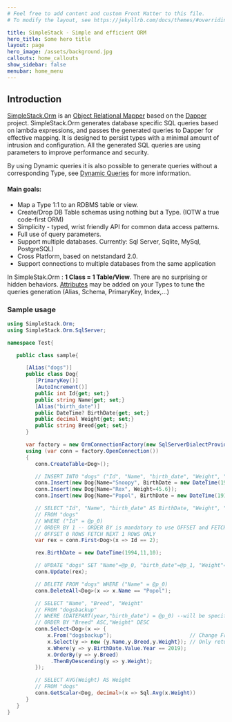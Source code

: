 ```yaml
---
# Feel free to add content and custom Front Matter to this file.
# To modify the layout, see https://jekyllrb.com/docs/themes/#overriding-theme-defaults

title: SimpleStack - Simple and efficient ORM 
hero_title: Some hero title
layout: page
hero_image: /assets/background.jpg
callouts: home_callouts
show_sidebar: false
menubar: home_menu
---
```

## Introduction

[SimpleStack.Orm](https://github.com/SimpleStack/simplestack.orm) is an [Object Relational Mapper](https://en.wikipedia.org/wiki/Object-relational_mapping) based on the [Dapper](https://github.com/StackExchange/dapper-dot-net/) project. SimpleStack.Orm generates database specific SQL queries based on lambda expressions, and passes the generated queries to Dapper for effective mapping. It is designed to persist types with a minimal amount of intrusion and configuration. All the generated SQL queries are using parameters to improve performance and security.

By using Dynamic queries it is also possible to generate queries without a corresponding Type, see [Dynamic Queries](/query/select_async_dyn) for more information.  
  
#### Main goals:  

* Map a Type 1:1 to an RDBMS table or view.
* Create/Drop DB Table schemas using nothing but a Type. (IOTW a true code-first ORM)  
* Simplicity - typed, wrist friendly API for common data access patterns.  
* Full use of query parameters.  
* Support multiple databases. Currently: Sql Server, Sqlite, MySql, PostgreSQL)  
* Cross Platform, based on netstandard 2.0.  
* Support connections to multiple databases from the same application  
  
In SimpleStak.Orm : **1 Class = 1 Table/View**. There are no surprising or hidden behaviors.  [Attributes](/attributes) may be added on your Types to tune the queries generation (Alias, Schema, PrimaryKey, Index,...)

### Sample usage

```csharp
using SimpleStack.Orm;
using SimpleStack.Orm.SqlServer;

namespace Test{

   public class sample{

      [Alias("dogs")]
      public class Dog{
         [PrimaryKey()]
         [AutoIncrement()]
         public int Id{get; set;}
         public string Name{get; set;}
         [Alias("birth_date")]
         public DateTime? BirthDate{get; set;}
         public decimal Weight{get; set;}
         public string Breed{get; set;}
      }

      var factory = new OrmConnectionFactory(new SqlServerDialectProvider(), "server=...");
      using (var conn = factory.OpenConnection())
      {
         conn.CreateTable<Dog>();

         // INSERT INTO "dogs" ("Id", "Name", "birth_date", "Weight", "Breed" ) VALUES (@p_0, @p_1, @p_2, @p_3, @p_4)
         conn.Insert(new Dog{Name="Snoopy", BirthDate = new DateTime(1950,10,01), Weight=25.4});
         conn.Insert(new Dog{Name="Rex", Weight=45.6});
         conn.Insert(new Dog{Name="Popol", BirthDate = new DateTime(1918,09,13), Weight=2});

         // SELECT "Id", "Name", "birth_date" AS BirthDate, "Weight", "Breed"
         // FROM "dogs"
         // WHERE ("Id" = @p_0)
         // ORDER BY 1 -- ORDER BY is mandatory to use OFFSET and FETCH clause in SQLServer
         // OFFSET 0 ROWS FETCH NEXT 1 ROWS ONLY
         var rex = conn.First<Dog>(x => Id == 2);

         rex.BirthDate = new DateTime(1994,11,10);

         // UPDATE "dogs" SET "Name"=@p_0, "birth_date"=@p_1, "Weight"=@p_2, "Breed"=@p_3 WHERE "Id"=@p_4
         conn.Update(rex);

         // DELETE FROM "dogs" WHERE ("Name" = @p_0)
         conn.DeleteAll<Dog>(x => x.Name == "Popol");

         // SELECT "Name", "Breed", "Weight"
         // FROM "dogsbackup"
         // WHERE (DATEPART(year,"birth_date") = @p_0) --will be specific depending on database
         // ORDER BY "Breed" ASC,"Weight" DESC
         conn.Select<Dog>(x => {
             x.From("dogsbackup");                         // Change From clause
             x.Select(y => new {y.Name,y.Breed,y.Weight}); // Only return some fields
             x.Where(y => y.BirthDate.Value.Year == 2019);
             x.OrderBy(y => y.Breed)
              .ThenByDescending(y => y.Weight);
         });

         // SELECT AVG(Weight) AS Weight
         // FROM "dogs"
         conn.GetScalar<Dog, decimal>(x => Sql.Avg(x.Weight))
      }
   }
}
```
